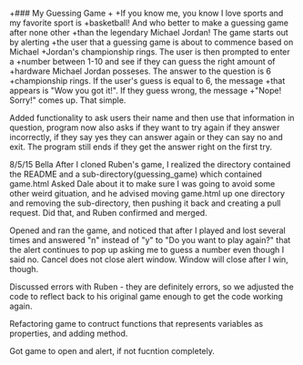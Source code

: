 +### My Guessing Game
+
+If you know me, you know I love sports and my favorite sport is 
+basketball! And who better to make a guessing game after none other
+than the legendary Michael Jordan! The game starts out by alerting
+the user that a guessing game is about to commence based on Michael
+Jordan's championship rings. The user is then prompted to enter a
+number between 1-10 and see if they can guess the right amount of
+hardware Michael Jordan posseses. The answer to the question is 6
+championship rings. If the user's guess is equal to 6, the message
+that appears is "Wow you got it!". If they guess wrong, the message
+"Nope! Sorry!" comes up. That simple.

Added functionality to ask users their name and then use that information in question,
program now also asks if they want to try again if they answer incorrectly, if they say
yes they can answer again or they can say no and exit. The program still ends if they
get the answer right on the first try.




8/5/15 Bella
After I cloned Ruben's game, I realized the directory contained the README and a sub-directory(guessing_game) which contained game.html
Asked Dale about it to make sure I was going to avoid some other weird gituation, and he advised moving game.html up one directory and removing the sub-directory, then pushing it back and creating a pull request. Did that, and Ruben confirmed and merged.

Opened and ran the game, and noticed that after I played and lost several times and answered "n" instead of "y" to "Do you want to play again?" that the alert continues to pop up asking me to guess a number even though I said no. Cancel does not close alert window. Window will close after I win, though.

Discussed errors with Ruben - they are definitely errors, so we adjusted the code to reflect back to his original game enough to get the code working again.

Refactoring game to contruct functions that represents variables as properties, and adding method.

Got game to open and alert, if not fucntion completely.